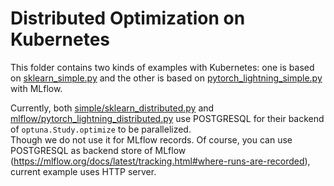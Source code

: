 # Distributed Optimization on Kubernetes

This folder contains two kinds of examples with Kubernetes: one is based on [sklearn_simple.py](../sklearn_simple.py) and the other is based on [pytorch_lightning_simple.py](../pytorch_lightning_simple.py) with MLflow.

Currently, both [simple/sklearn_distributed.py](./simple/sklearn_distributed.py) and [mlflow/pytorch_lightning_distributed.py](./mlflow/pytorch_lightning_distributed.py) use POSTGRESQL for their backend of `optuna.Study.optimize` to be parallelized.  
Though we do not use it for MLflow records.  Of course, you can use POSTGRESQL as backend store of MLflow (https://mlflow.org/docs/latest/tracking.html#where-runs-are-recorded), current example uses HTTP server.
